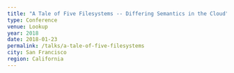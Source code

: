 ```yaml
---
title: "A Tale of Five Filesystems -- Differing Semantics in the Cloud"
type: Conference
venue: Lookup
year: 2018
date: 2018-01-23
permalink: /talks/a-tale-of-five-filesystems
city: San Francisco
region: California
---
```

